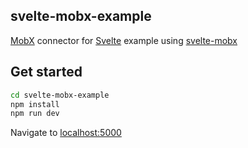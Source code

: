 ## svelte-mobx-example
[MobX](https://mobx.js.org) connector for [Svelte](https://svelte.dev) example using [svelte-mobx](https://www.npmjs.com/package/svelte-mobx)

## Get started

```bash
cd svelte-mobx-example
npm install
npm run dev
```

Navigate to [localhost:5000](http://localhost:5000)

